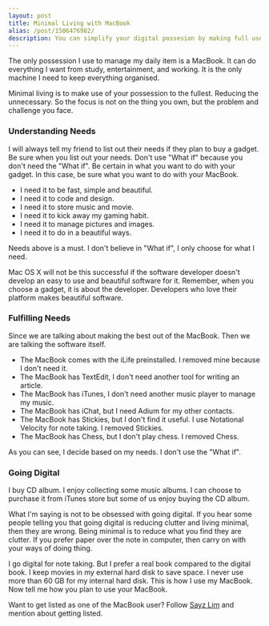 ```yaml
---
layout: post
title: Minimal Living with MacBook
alias: /post/1506476982/
description: You can simplify your digital possesion by making full use of what you have, not by adding more to your desk.
---
```

The only possession I use to manage my daily item is a MacBook. It can do everything I want from study, entertainment, and working. It is the only machine I need to keep everything organised.

Minimal living is to make use of your possession to the fullest. Reducing the unnecessary. So the focus is not on the thing you own, but the problem and challenge you face.

### Understanding Needs

I will always tell my friend to list out their needs if they plan to buy a gadget. Be sure when you list out your needs. Don't use "What if" because you don't need the "What if". Be certain in what you want to do with your gadget. In this case, be sure what you want to do with your MacBook.

- I need it to be fast, simple and beautiful.
- I need it to code and design.
- I need it to store music and movie.
- I need it to kick away my gaming habit.
- I need it to manage pictures and images.
- I need it to do in a beautiful ways.

Needs above is a must. I don't believe in "What if", I only choose for what I need.

Mac OS X will not be this successful if the software developer doesn't develop an easy to use and beautiful software for it. Remember, when you choose a gadget, it is about the developer. Developers who love their platform makes beautiful software.

### Fulfilling Needs

Since we are talking about making the best out of the MacBook. Then we are talking the software itself.

- The MacBook comes with the iLife preinstalled. I removed mine because I don't need it.
- The MacBook has TextEdit, I don't need another tool for writing an article.
- The MacBook has iTunes, I don't need another music player to manage my music.
- The MacBook has iChat, but I need Adium for my other contacts.
- The MacBook has Stickies, but I don't find it useful. I use Notational Velocity for note taking. I removed Stickies.
- The MacBook has Chess, but I don't play chess. I removed Chess.

As you can see, I decide based on my needs. I don't use the "What if".

### Going Digital

I buy CD album. I enjoy collecting some music albums. I can choose to purchase it from iTunes store but some of us enjoy buying the CD album.

What I'm saying is not to be obsessed with going digital. If you hear some people telling you that going digital is reducing clutter and living minimal, then they are wrong. Being minimal is to reduce what you find they are clutter. If you prefer paper over the note in computer, then carry on with your ways of doing thing.

I go digital for note taking. But I prefer a real book compared to the digital book. I keep movies in my external hard disk to save space. I never use more than 60 GB for my internal hard disk. This is how I use my MacBook. Now tell me how you plan to use your MacBook.

Want to get listed as one of the MacBook user? Follow [Sayz Lim](https://twitter.com/sayzlim "Sayz Lim (sayzlim) on Twitter") and mention about getting listed.